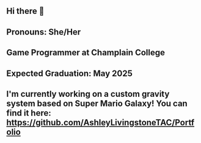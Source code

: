 ## Hi there 👋
## Pronouns: She/Her
## Game Programmer at Champlain College
## Expected Graduation: May 2025

## I'm currently working on a custom gravity system based on Super Mario Galaxy! You can find it here: https://github.com/AshleyLivingstoneTAC/Portfolio

<!--
**AshleyLivingstoneTAC/AshleyLivingstoneTAC** is a ✨ _special_ ✨ repository because its `README.md` (this file) appears on your GitHub profile.

Here are some ideas to get you started:

- 🔭 I’m currently working on ...
- 🌱 I’m currently learning ...
- 👯 I’m looking to collaborate on ...
- 🤔 I’m looking for help with ...
- 💬 Ask me about ...
- 📫 How to reach me: ...
- 😄 Pronouns: ...
- ⚡ Fun fact: ...
-->
